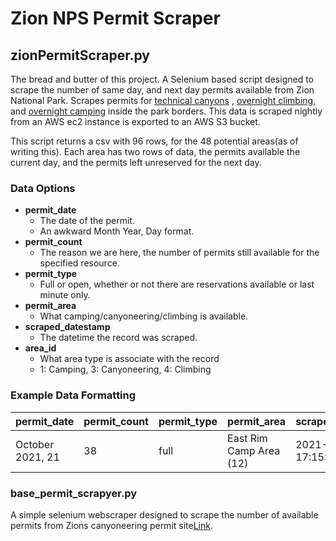 # Zion NPS Permit Scraper


## zionPermitScraper.py

The bread and butter of this project. A Selenium based script designed to scrape the number of same day, and next day permits available from Zion National Park. Scrapes permits for [technical canyons](https://zionpermits.nps.gov/wilderness.cfm?TripTypeID=3)
, [overnight climbing](https://zionpermits.nps.gov/wilderness.cfm?TripTypeID=4), and [overnight camping](https://zionpermits.nps.gov/wilderness.cfm?TripTypeID=4) inside the park borders. This data is scraped nightly from an AWS ec2 instance is exported to an AWS S3 bucket.

This script returns a csv with 96 rows, for the 48 potential areas(as of writing this). Each area has two rows of data, the permits available the current day, and the permits left unreserved for the next day.

### Data Options

- **permit_date**
  - The date of the permit.
  - An awkward Month Year, Day format.
- **permit_count**
  - The reason we are here, the number of permits still available for the specified resource.
- **permit_type**
  - Full or open, whether or not there are reservations available or last minute only.
- **permit_area**
  - What camping/canyoneering/climbing is available.
- **scraped_datestamp**
  - The datetime the record was scraped.
- **area_id**
  - What area type is associate with the record
  - 1: Camping, 3: Canyoneering, 4: Climbing


### Example Data Formatting

permit_date | permit_count | permit_type | permit_area | scraped_datestamp | area_id
------------|--------------|-------------|-------------|-------------------|--------|
October 2021, 21 | 38 | full | East Rim Camp Area (12) | 2021-10-21 17:15:36 | 1




### base_permit_scrapyer.py

A simple selenium webscraper designed to scrape the number of available permits from Zions canyoneering permit site[Link](https://zionpermits.nps.gov/wilderness.cfm?TripTypeID=3).


